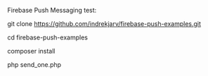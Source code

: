 Firebase Push Messaging test:

git clone https://github.com/indrekjarv/firebase-push-examples.git

cd firebase-push-examples

composer install

php send_one.php